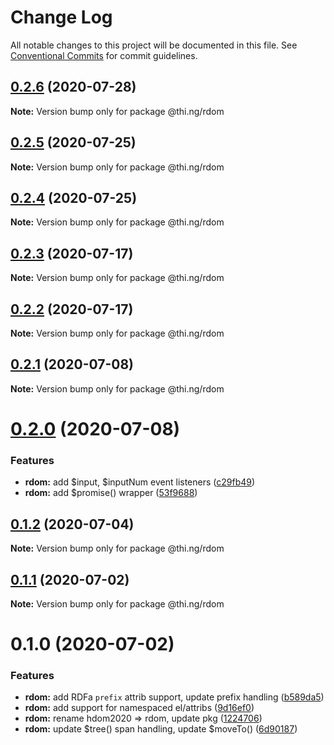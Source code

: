 # Change Log

All notable changes to this project will be documented in this file.
See [Conventional Commits](https://conventionalcommits.org) for commit guidelines.

## [0.2.6](https://github.com/thi-ng/umbrella/compare/@thi.ng/rdom@0.2.5...@thi.ng/rdom@0.2.6) (2020-07-28)

**Note:** Version bump only for package @thi.ng/rdom





## [0.2.5](https://github.com/thi-ng/umbrella/compare/@thi.ng/rdom@0.2.4...@thi.ng/rdom@0.2.5) (2020-07-25)

**Note:** Version bump only for package @thi.ng/rdom





## [0.2.4](https://github.com/thi-ng/umbrella/compare/@thi.ng/rdom@0.2.3...@thi.ng/rdom@0.2.4) (2020-07-25)

**Note:** Version bump only for package @thi.ng/rdom





## [0.2.3](https://github.com/thi-ng/umbrella/compare/@thi.ng/rdom@0.2.2...@thi.ng/rdom@0.2.3) (2020-07-17)

**Note:** Version bump only for package @thi.ng/rdom





## [0.2.2](https://github.com/thi-ng/umbrella/compare/@thi.ng/rdom@0.2.1...@thi.ng/rdom@0.2.2) (2020-07-17)

**Note:** Version bump only for package @thi.ng/rdom





## [0.2.1](https://github.com/thi-ng/umbrella/compare/@thi.ng/rdom@0.2.0...@thi.ng/rdom@0.2.1) (2020-07-08)

**Note:** Version bump only for package @thi.ng/rdom





# [0.2.0](https://github.com/thi-ng/umbrella/compare/@thi.ng/rdom@0.1.2...@thi.ng/rdom@0.2.0) (2020-07-08)


### Features

* **rdom:** add $input, $inputNum event listeners ([c29fb49](https://github.com/thi-ng/umbrella/commit/c29fb49824429ba1175deca30fbfe693d6fd689d))
* **rdom:** add $promise() wrapper ([53f9688](https://github.com/thi-ng/umbrella/commit/53f96881094603b885a409b8965b491468a3c247))





## [0.1.2](https://github.com/thi-ng/umbrella/compare/@thi.ng/rdom@0.1.1...@thi.ng/rdom@0.1.2) (2020-07-04)

**Note:** Version bump only for package @thi.ng/rdom





## [0.1.1](https://github.com/thi-ng/umbrella/compare/@thi.ng/rdom@0.1.0...@thi.ng/rdom@0.1.1) (2020-07-02)

**Note:** Version bump only for package @thi.ng/rdom





# 0.1.0 (2020-07-02)


### Features

* **rdom:** add RDFa `prefix` attrib support, update prefix handling ([b589da5](https://github.com/thi-ng/umbrella/commit/b589da51385957a5defffb66307bd3d750814e4c))
* **rdom:** add support for namespaced el/attribs ([9d16ef0](https://github.com/thi-ng/umbrella/commit/9d16ef0a2f6d6a062bf164ca38813290d7660149))
* **rdom:** rename hdom2020 => rdom, update pkg ([1224706](https://github.com/thi-ng/umbrella/commit/1224706fa2fbca82afb73afeda3c3075c9b35f91))
* **rdom:** update $tree() span handling, update $moveTo() ([6d90187](https://github.com/thi-ng/umbrella/commit/6d9018763af7f0f2096cdc1d79889791193a01e0))
